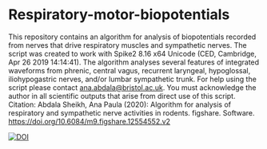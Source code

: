 # Respiratory-motor-biopotentials
This repository contains an algorithm for analysis of biopotentials recorded from nerves that drive respiratory muscles and sympathetic nerves.
The script was created to work with Spike2 8.16 x64 Unicode (CED, Cambridge, Apr 26 2019 14:14:41).
The algorithm analyses several features of integrated waveforms from phrenic, central vagus, recurrent laryngeal, hypoglossal, iliohypogastric nerves, and/or lumbar sympathetic trunk.
For help using the script please contact ana.abdala@bristol.ac.uk.
You must acknowledge the author in all scientific outputs that arise from direct use of this script.
Citation: Abdala Sheikh, Ana Paula (2020): Algorithm for analysis of respiratory and sympathetic nerve activities in rodents. figshare. Software. https://doi.org/10.6084/m9.figshare.12554552.v2

[![DOI](https://zenodo.org/badge/274614551.svg)](https://zenodo.org/badge/latestdoi/274614551)
